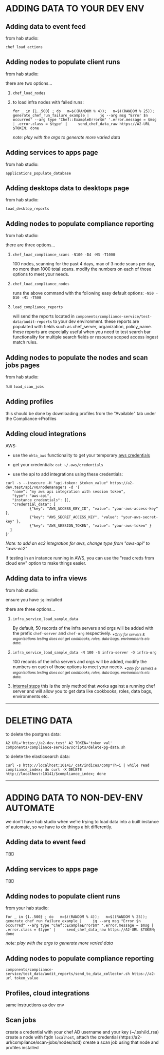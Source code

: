 # ADDING DATA TO YOUR DEV ENV

## Adding data to event feed

from hab studio:

`chef_load_actions`

## Adding nodes to populate client runs

from hab studio:

there are two options...

1. `chef_load_nodes` 

1. to load infra nodes with failed runs:
    ```shell
    for _ in {1..500} ; do   m=$((RANDOM % 4));   n=$((RANDOM % 25));   generate_chef_run_failure_example |     jq --arg msg "Error $n occurred" --arg type "Chef::ExampleError$m" '.error.message = $msg | .error.class = $type' |     send_chef_data_raw https://A2-URL $TOKEN; done
    ```
    _note: play with the args to generate more varied data_

## Adding services to apps page

from hab studio:

`applications_populate_database` 

## Adding desktops data to desktops page

from hab studio:

`load_desktop_reports` 

## Adding nodes to populate compliance reporting

from hab studio:

there are three options...

1. `chef_load_compliance_scans -N100 -D4 -M3 -T1000`

    100 nodes, scanning for the past 4 days, max of 3 node scans per day, no more than 1000 total scans. modify the numbers on each of those options to meet your needs.
1. `chef_load_compliance_nodes`

    runs the above command with the following easy default options: `-N50 -D10 -M1 -T500`
1. `load_compliance_reports`

    will send the reports located in `components/compliance-service/test-data/audit-reports` to your dev environment. these reports are populated with fields such as chef_server, organization, policy_name. these reports are especially useful when you need to test search bar functionality for multiple search fields or resource scoped access ingest match rules.

## Adding nodes to populate the nodes and scan jobs pages

from hab studio:

run `load_scan_jobs`

## Adding profiles

this should be done by downloading profiles from the "Available" tab under the Compliance->Profiles

## Adding cloud integrations

AWS:
 - use the `okta_aws` functionality to get your temporary [aws credentials](https://chefio.atlassian.net/wiki/spaces/ENG/pages/94259373/SOP-001+-+Gaining+access+to+okta+AWS+accounts+via+the+AWS+API#SOP-001-GainingaccesstooktaAWSaccountsviatheAWSAPI-Step1:Installokta_aws)

 - get your credentials: `cat ~/.aws/credentials`

 - use the api to add integrations using these credentials:
 ```shell
 curl -s --insecure -H "api-token: $token_value" https://a2-dev.test/api/v0/nodemanagers -d '{
    "name": "my aws api integration with session token",
    "type": "aws-api",
    "instance_credentials": [],
    "credential_data": [
            {"key": "AWS_ACCESS_KEY_ID", "value": "your-aws-access-key" },
            {"key": "AWS_SECRET_ACCESS_KEY", "value": "your-aws-secret-key" },
            {"key": "AWS_SESSION_TOKEN", "value": "your-aws-token" }
   ]
}'
```
_Note: to add an ec2 integration for aws, change type from "aws-api" to "aws-ec2"_

If testing in an instance running in AWS, you can use the "read creds from cloud env" option to make things easier.

## Adding data to infra views

from hab studio:

ensure you have `jq` installed

there are three options...
1. `infra_service_load_sample_data`
    
    By default, 50 records of the infra servers and orgs will be added with the prefix `chef-server` and `chef-org` respectively.
    <sub>_*Only for servers & organizations testing does not get cookbooks, roles, data bags, environments etc data._<sub>
1. `infra_service_load_sample_data -N 100 -S infra-server -O infra-org`
    
    100 records of the infra servers and orgs will be added, modify the numbers on each of those options to meet your needs.
    <sub>_*Only for servers & organizations testing does not get cookbooks, roles, data bags, environments etc data._<sub>
1. [internal steps](https://chefio.slack.com/archives/CPYNX33LJ/p1583485764104300) this is the only method that works against a running chef server and will allow you to get data like cookbooks, roles, data bags, environments etc.

----------------------------------------------------------------------------------
# DELETING DATA

to delete the postgres data:

`A2_URL='https://a2-dev.test' A2_TOKEN='token_val' components/compliance-service/scripts/delete-pg-data.sh`


to delete the elasticsearch data:

`curl -s http://localhost:10141/_cat/indices/comp*?h=i | while read compliance_index; do curl -X DELETE http://localhost:10141/$compliance_index; done`


----------------------------------------------------------------------------------
# ADDING DATA TO NON-DEV-ENV AUTOMATE 
we don't have hab studio when we're trying to load data into a built instance of automate, so we have to do things a bit differently.

## Adding data to event feed
TBD

## Adding services to apps page
TBD

## Adding nodes to populate client runs
from your hab studio:
```shell
for _ in {1..500} ; do   m=$((RANDOM % 4));   n=$((RANDOM % 25));   generate_chef_run_failure_example |     jq --arg msg "Error $n occurred" --arg type "Chef::ExampleError$m" '.error.message = $msg | .error.class = $type' |     send_chef_data_raw https://A2-URL $TOKEN; done
```
_note: play with the args to generate more varied data_

## Adding nodes to populate compliance reporting
`components/compliance-service/test_data/audit_reports/send_to_data_collector.sh https://a2-url token_value`

## Profiles, cloud integrations
same instructions as dev env

## Scan jobs
create a credential with your chef AD username and your key (~/.ssh/id_rsa)
create a node with fqdn `localhost`, attach the credential (https://a2-url/compliance/scan-jobs/nodes/add)
create a scan job using that node and profiles installed
